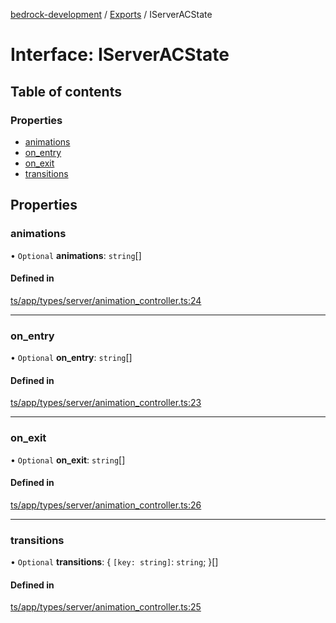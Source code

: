 [bedrock-development](../README.md) / [Exports](../modules.md) / IServerACState

# Interface: IServerACState

## Table of contents

### Properties

- [animations](IServerACState.md#animations)
- [on\_entry](IServerACState.md#on_entry)
- [on\_exit](IServerACState.md#on_exit)
- [transitions](IServerACState.md#transitions)

## Properties

### animations

• `Optional` **animations**: `string`[]

#### Defined in

[ts/app/types/server/animation_controller.ts:24](https://github.com/DauntlessStudio/Bedrock-Developments/blob/9a78313/ts/app/types/server/animation_controller.ts#L24)

___

### on\_entry

• `Optional` **on\_entry**: `string`[]

#### Defined in

[ts/app/types/server/animation_controller.ts:23](https://github.com/DauntlessStudio/Bedrock-Developments/blob/9a78313/ts/app/types/server/animation_controller.ts#L23)

___

### on\_exit

• `Optional` **on\_exit**: `string`[]

#### Defined in

[ts/app/types/server/animation_controller.ts:26](https://github.com/DauntlessStudio/Bedrock-Developments/blob/9a78313/ts/app/types/server/animation_controller.ts#L26)

___

### transitions

• `Optional` **transitions**: \{ `[key: string]`: `string`;  }[]

#### Defined in

[ts/app/types/server/animation_controller.ts:25](https://github.com/DauntlessStudio/Bedrock-Developments/blob/9a78313/ts/app/types/server/animation_controller.ts#L25)
